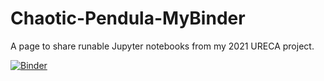 # Chaotic-Pendula-MyBinder
A page to share runable Jupyter notebooks from my 2021 URECA project.

[![Binder](https://mybinder.org/badge_logo.svg)](https://mybinder.org/v2/gh/PaulCMurdoch/Chaotic-Pendula-MyBinder/HEAD?filepath=Forced_Pendulum.ipynb)
